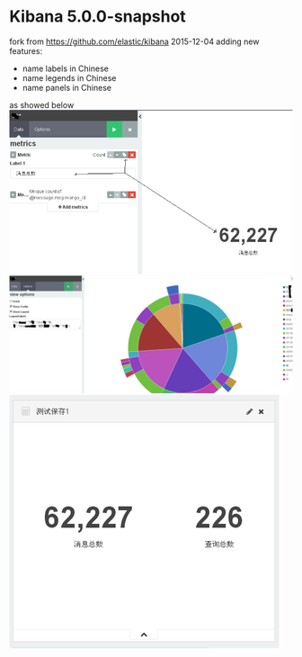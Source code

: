 

Kibana 5.0.0-snapshot
=====================

fork from https://github.com/elastic/kibana 2015-12-04 adding new features:

- name labels in Chinese  
- name legends in Chinese
- name panels in Chinese

as showed below
![image](https://github.com/lostmarble/kibana/blob/master/pic/label.bmp)
![image](https://github.com/lostmarble/kibana/blob/master/pic/legend.bmp)
![image](https://github.com/lostmarble/kibana/blob/master/pic/panel.bmp)



